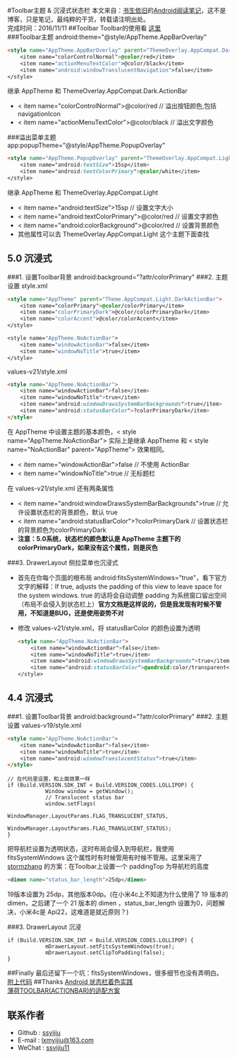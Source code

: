#Toolbar主题 & 沉浸式状态栏
本文来自：[书生依旧](https://github.com/ssyijiu)的[Android阅读笔记](https://github.com/ssyijiu/Android-ReadingNotes)，这不是博客，只是笔记，最纯粹的干货，转载请注明出处。     
完成时间：2016/11/11
##Toolbar
Toolbar的使用看 [这里](https://zhuanlan.zhihu.com/p/22842375)   
###Toolbar主题
android:theme="@style/AppTheme.AppBarOverlay"
```html
<style name="AppTheme.AppBarOverlay" parent="ThemeOverlay.AppCompat.Dark.ActionBar">
    <item name="colorControlNormal">@color/red</item>
    <item name="actionMenuTextColor">@color/black</item>
    <item name="android:windowTranslucentNavigation">false</item>
</style>
```
继承 AppTheme 和 ThemeOverlay.AppCompat.Dark.ActionBar
- < item name="colorControlNormal">@color/red</item>  // 溢出按钮颜色,包括 navigationIcon
- < item name="actionMenuTextColor">@color/black</item>  // 溢出文字颜色   

###溢出菜单主题  
app:popupTheme="@style/AppTheme.PopupOverlay"  
```html
<style name="AppTheme.PopupOverlay" parent="ThemeOverlay.AppCompat.Light">
    <item name="android:textSize">15sp</item>    
    <item name="android:textColorPrimary">@color/white</item>
</style>
```
继承 AppTheme 和 ThemeOverlay.AppCompat.Light
- < item name="android:textSize">15sp</item> // 设置文字大小
- < item name="android:textColorPrimary">@color/red</item> // 设置文字颜色
- < item name="android:colorBackground">@color/red</item> // 设置背景颜色
- 其他属性可以去 ThemeOverlay.AppCompat.Light 这个主题下面查找
  
## 5.0 沉浸式
###1. 设置Toolbar背景 
android:background="?attr/colorPrimary"
###2. 主题设置
style.xml
```html
<style name="AppTheme" parent="Theme.AppCompat.Light.DarkActionBar">
    <item name="colorPrimary">@color/colorPrimary</item>
    <item name="colorPrimaryDark">@color/colorPrimaryDark</item>
    <item name="colorAccent">@color/colorAccent</item>
</style>

<style name="AppTheme.NoActionBar">
    <item name="windowActionBar">false</item>
    <item name="windowNoTitle">true</item>
</style>
```
values-v21/style.xml
```html
<style name="AppTheme.NoActionBar">
    <item name="windowActionBar">false</item>
    <item name="windowNoTitle">true</item>
    <item name="android:windowDrawsSystemBarBackgrounds">true</item>
    <item name="android:statusBarColor">?colorPrimaryDark</item>
</style>
```
在 AppTheme 中设置主题的基本颜色，< style name="AppTheme.NoActionBar">  实际上是继承 AppTheme 和 < style name="NoActionBar" parent="AppTheme"> 效果相同。  
- < item name="windowActionBar">false</item>  // 不使用 ActionBar
- < item name="windowNoTitle">true</item>       // 无标题栏  

在 values-v21/style.xml 还有两条属性   
- < item name="android:windowDrawsSystemBarBackgrounds">true</item> // 允许设置状态栏的背景颜色，默认 true
- < item name="android:statusBarColor">?colorPrimaryDark</item> // 设置状态栏的背景颜色为colorPrimaryDark 
- **注意：5.0系统，状态栏的颜色默认是 AppTheme 主题下的colorPrimaryDark，如果没有这个属性，则是灰色**   

###3. DrawerLayout 侧拉菜单也沉浸式
- 首先在你每个页面的根布局 android:fitsSystemWindows="true"，看下官方文字的解释：If true, adjusts the padding of this view to leave space for the system windows. true 的话将会自动调整 padding 为系统窗口留出空间（布局不会侵入到状态栏上）**官方文档是这样说的，但是我发现有时候不管用，不知道是BUG，还是使用姿势不对**
- 修改 values-v21/style.xml，将 statusBarColor 的颜色设置为透明    

    ```html
    <style name="AppTheme.NoActionBar">
        <item name="windowActionBar">false</item>
        <item name="windowNoTitle">true</item>
        <item name="android:windowDrawsSystemBarBackgrounds">true</item>
        <item name="android:statusBarColor">@android:color/transparent</item>
    </style>
    ```

## 4.4 沉浸式
###1. 设置Toolbar背景 
android:background="?attr/colorPrimary"
###2. 主题设置
values-v19/style.xml
```html
<style name="AppTheme.NoActionBar">
    <item name="windowActionBar">false</item>
    <item name="windowNoTitle">true</item>
    <item name="android:windowTranslucentStatus">true</item>
</style>
```
```
// 在代码里设置，和上面效果一样
if (Build.VERSION.SDK_INT < Build.VERSION_CODES.LOLLIPOP) {
            Window window = getWindow();
            // Translucent status bar
            window.setFlags(
                    WindowManager.LayoutParams.FLAG_TRANSLUCENT_STATUS,
                    WindowManager.LayoutParams.FLAG_TRANSLUCENT_STATUS);
}
```

把导航栏设置为透明状态，这时布局会侵入到导航栏，我使用 fitsSystemWindows 这个属性时有时候管用有时候不管用。这里采用了 [stormzhang](http://stormzhang.com/) 的方案：在Toolbar上设置一个 paddingTop 为导航栏的高度  

```html
<dimen name="status_bar_length">25dp</dimen>
```
19版本设置为 25dp，其他版本0dp。(在小米4c上不知道为什么使用了 19 版本的 dimen，之后建了一个 21 版本的 dimen ，status_bar_length 设置为0，问题解决，小米4c是 Api22，这难道是就近原则？)

###3. DrawerLayout 沉浸
```
if (Build.VERSION.SDK_INT < Build.VERSION_CODES.LOLLIPOP) {
            mDrawerLayout.setFitsSystemWindows(true);
            mDrawerLayout.setClipToPadding(false);
}
```
##Finally
最后还留下一个坑：fitsSystemWindows，很多细节也没有弄明白。  
[附上代码](https://github.com/ssyijiu/Android-ReadingNotes/tree/master/Material%20Design/ToolBar)
##Thanks
[Android 状态栏着色实践](http://www.jianshu.com/p/bae25b5eb867)   
[薄荷TOOLBAR(ACTIONBAR)的适配方案](http://stormzhang.com/android/2015/08/16/boohee-toolbar/)   

## 联系作者
- Github : [ssyijiu](https://github.com/ssyijiu)
- E-mail : lxmyijiu@163.com
- WeChat : [ssyijiu11](http://obe5pxv6t.bkt.clouddn.com/weixin.jpg)